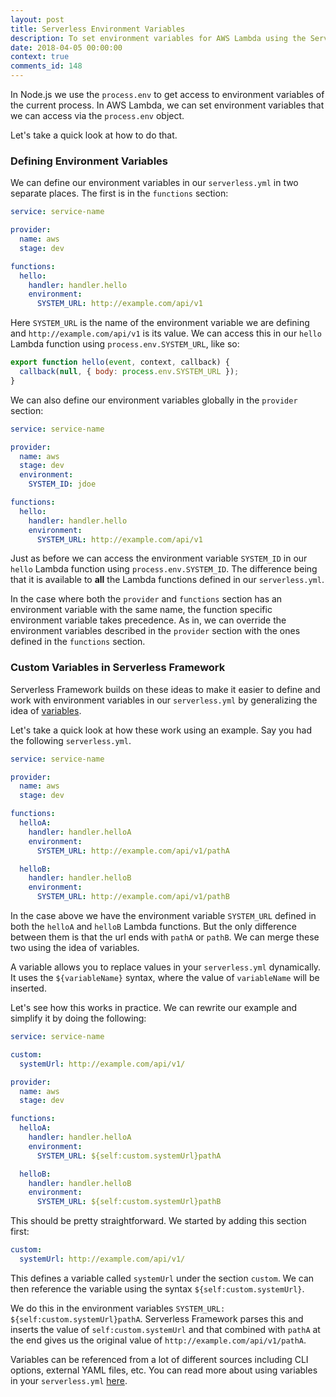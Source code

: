 ```yaml
---
layout: post
title: Serverless Environment Variables
description: To set environment variables for AWS Lambda using the Serverless Framework we need to use the "environment:" option in the serverless.yml. Serverless Framework also allows you to further configure them using custom variables.
date: 2018-04-05 00:00:00
context: true
comments_id: 148
---
```


In Node.js we use the `process.env` to get access to environment variables of the current process. In AWS Lambda, we can set environment variables that we can access via the `process.env` object.

Let's take a quick look at how to do that.


### Defining Environment Variables

We can define our environment variables in our `serverless.yml` in two separate places. The first is in the `functions` section:

``` yml
service: service-name

provider:
  name: aws
  stage: dev

functions:
  hello:
    handler: handler.hello
    environment:
      SYSTEM_URL: http://example.com/api/v1
```

Here `SYSTEM_URL` is the name of the environment variable we are defining and `http://example.com/api/v1` is its value. We can access this in our `hello` Lambda function using `process.env.SYSTEM_URL`, like so:

``` javascript
export function hello(event, context, callback) {
  callback(null, { body: process.env.SYSTEM_URL });
}
```

We can also define our environment variables globally in the `provider` section:

``` yml
service: service-name

provider:
  name: aws
  stage: dev
  environment:
    SYSTEM_ID: jdoe

functions:
  hello:
    handler: handler.hello
    environment:
      SYSTEM_URL: http://example.com/api/v1
```

Just as before we can access the environment variable `SYSTEM_ID` in our `hello` Lambda function using `process.env.SYSTEM_ID`. The difference being that it is available to **all** the Lambda functions defined in our `serverless.yml`.

In the case where both the `provider` and `functions` section has an environment variable with the same name, the function specific environment variable takes precedence. As in, we can override the environment variables described in the `provider` section with the ones defined in the `functions` section.


### Custom Variables in Serverless Framework

Serverless Framework builds on these ideas to make it easier to define and work with environment variables in our `serverless.yml` by generalizing the idea of [variables](https://serverless.com/framework/docs/providers/aws/guide/variables/).

Let's take a quick look at how these work using an example. Say you had the following `serverless.yml`.

``` yml
service: service-name

provider:
  name: aws
  stage: dev

functions:
  helloA:
    handler: handler.helloA
    environment:
      SYSTEM_URL: http://example.com/api/v1/pathA

  helloB:
    handler: handler.helloB
    environment:
      SYSTEM_URL: http://example.com/api/v1/pathB
```

In the case above we have the environment variable `SYSTEM_URL` defined in both the `helloA` and `helloB` Lambda functions. But the only difference between them is that the url ends with `pathA` or `pathB`. We can merge these two using the idea of variables.

A variable allows you to replace values in your `serverless.yml` dynamically. It uses the `${variableName}` syntax, where the value of `variableName` will be inserted.

Let's see how this works in practice. We can rewrite our example and simplify it by doing the following:

``` yml
service: service-name

custom:
  systemUrl: http://example.com/api/v1/

provider:
  name: aws
  stage: dev

functions:
  helloA:
    handler: handler.helloA
    environment:
      SYSTEM_URL: ${self:custom.systemUrl}pathA

  helloB:
    handler: handler.helloB
    environment:
      SYSTEM_URL: ${self:custom.systemUrl}pathB
```

This should be pretty straightforward. We started by adding this section first:


``` yml
custom:
  systemUrl: http://example.com/api/v1/
```

This defines a variable called `systemUrl` under the section `custom`. We can then reference the variable using the syntax `${self:custom.systemUrl}`.

We do this in the environment variables `SYSTEM_URL: ${self:custom.systemUrl}pathA`. Serverless Framework parses this and inserts the value of `self:custom.systemUrl` and that combined with `pathA` at the end gives us the original value of `http://example.com/api/v1/pathA`.

Variables can be referenced from a lot of different sources including CLI options, external YAML files, etc. You can read more about using variables in your `serverless.yml` [here](https://serverless.com/framework/docs/providers/aws/guide/variables/).
